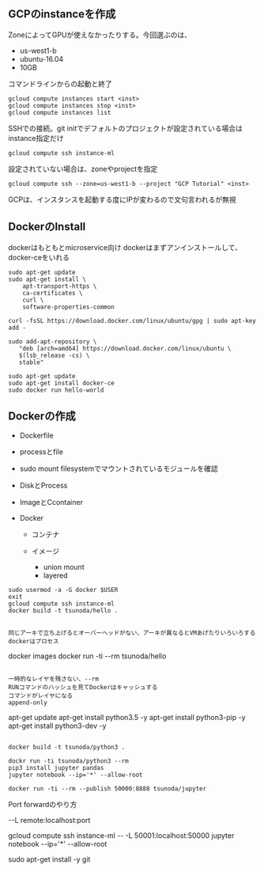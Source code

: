 ## GCPのinstanceを作成

ZoneによってGPUが使えなかったりする。今回選ぶのは、

- us-west1-b
- ubuntu-16.04
- 10GB

コマンドラインからの起動と終了

```
gcloud compute instances start <inst>
gcloud compute instances stop <inst>
gcloud compute instances list
```

SSHでの接続。git initでデフォルトのプロジェクトが設定されている場合はinstance指定だけ

```
gcloud compute ssh instance-ml
```

設定されていない場合は、zoneやprojectを指定

```
gcloud compute ssh --zone=us-west1-b --project "GCP Tutorial" <inst>
```

GCPは、インスタンスを起動する度にIPが変わるので文句言われるが無視

## DockerのInstall

dockerはもともとmicroservice向け
dockerはまずアンインストールして、docker-ceをいれる

```
sudo apt-get update
sudo apt-get install \
    apt-transport-https \
    ca-certificates \
    curl \
    software-properties-common
    
curl -fsSL https://download.docker.com/linux/ubuntu/gpg | sudo apt-key add -

sudo add-apt-repository \
   "deb [arch=amd64] https://download.docker.com/linux/ubuntu \
   $(lsb_release -cs) \
   stable"
   
sudo apt-get update
sudo apt-get install docker-ce
sudo docker run hello-world
```

## Dockerの作成

- Dockerfile
- processとfile
- sudo mount filesystemでマウントされているモジュールを確認
- DiskとProcess
- ImageとCcontainer

- Docker

  - コンテナ
  - イメージ

      - union mount
      - layered

```
sudo usermod -a -G docker $USER
exit
gcloud compute ssh instance-ml
docker build -t tsunoda/hello .


同じアーキで立ち上げるとオーバーヘッドがない、アーキが異なるとVMあげたりいろいろする
dockerはプロセス

```
docker images
docker run -ti --rm tsunoda/hello
```

一時的なレイヤを残さない、--rm
RUNコマンドのハッシュを見てDockerはキャッシュする
コマンドがレイヤになる
append-only

```
apt-get update
apt-get install python3.5 -y
apt-get install python3-pip -y
apt-get install python3-dev -y
```

docker build -t tsunoda/python3 .

dockr run -ti tsunoda/python3 --rm
pip3 install jupyter pandas
jupyter notebook --ip='*' --allow-root
```

```
docker run -ti --rm --publish 50000:8888 tsunoda/jupyter
```

Port forwardのやり方

--L remote:localhost:port

gcloud compute ssh instance-ml -- -L 50001:localhost:50000
jupyter notebook --ip='*' --allow-root

sudo apt-get install -y git
